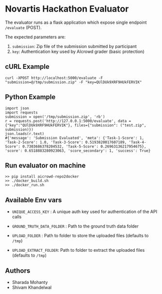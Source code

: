 # Novartis Hackathon Evaluator

The evaluator runs as a flask application which expose single endpoint `/evaluate` (POST).

The expected parameters are:

1. `submission`: Zip file of the submission submitted by participant
2. `key`: Authentication key used by AIcrowd grader (basic protection)

## cURL Example

```
curl -XPOST http://localhost:5000/evaluate -F "submission=@/tmp/submission.zip" -F "key=QUlDUk9XRF9HUkFERVIK"
```

## Python Example

```
import json
import requests
submission = open('/tmp/submission.zip', 'rb')
r = requests.post('http://127.0.0.1:5000/evaluate', data = {"key":"QUlDUk9XRF9HUkFERVIK"}, files={"submission": ("test.zip", submission)})
json.loads(r.text)
#{'message': 'Submission Evaluated', 'meta': {'Task-1-Score': 1, 'Task-2-Score': 1.0, 'Task-3-Score': 0.5193820017607189, 'Task-4-Score': 0.7303686378204532, 'Task-5-Score': 0.26963136217954675}, 'score': 0.6518883280923063, 'score_secondary': 1, 'success': True}
```

## Run evaluator on machine

```
>> pip install aicrowd-repo2docker
>> ./docker_build.sh
>> ./docker_run.sh
```

## Available Env vars

- `UNIQUE_ACCESS_KEY` : A unique auth key used for authentication of the API calls
- `GROUND_TRUTH_DATA_FOLDER` : Path to the ground truth data folder

- `UPLOAD_FOLDER` : Path to folder to store the uploaded files (defaults to `/tmp`)
- `UPLOAD_EXTRACT_FOLDER`: Path to folder to extract the uploaded files (defaults to `/tmp`)

## Authors

- Sharada Mohanty
- Shivam Khandelwal
